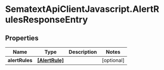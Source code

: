 # SematextApiClientJavascript.AlertRulesResponseEntry

## Properties

| Name           | Type                            | Description | Notes      |
| -------------- | ------------------------------- | ----------- | ---------- |
| **alertRules** | [**[AlertRule]**](AlertRule.md) |             | [optional] |
